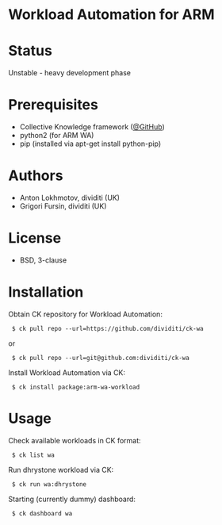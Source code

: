 Workload Automation for ARM
===========================

Status
======
Unstable - heavy development phase

Prerequisites
=============
* Collective Knowledge framework ([@GitHub](http://github.com/ctuning/ck))
* python2 (for ARM WA)
* pip (installed via apt-get install python-pip)

Authors
=======

* Anton Lokhmotov, dividiti (UK)
* Grigori Fursin, dividiti (UK)

License
=======
* BSD, 3-clause

Installation
============
Obtain CK repository for Workload Automation:

```
 $ ck pull repo --url=https://github.com/dividiti/ck-wa
```
or
```
 $ ck pull repo --url=git@github.com:dividiti/ck-wa
```

Install Workload Automation via CK:
```
 $ ck install package:arm-wa-workload
```

Usage
=====

Check available workloads in CK format:
```
 $ ck list wa
```

Run dhrystone workload via CK:
```
 $ ck run wa:dhrystone
```

Starting (currently dummy) dashboard:
```
 $ ck dashboard wa
```
